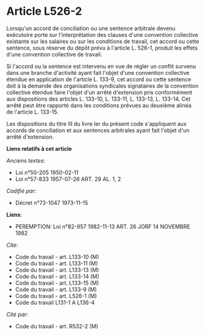 # Article L526-2

Lorsqu'un accord de conciliation ou une sentence arbitrale devenu exécutoire porte sur l'interprétation des clauses d'une
convention collective existante sur les salaires ou sur les conditions de travail, cet accord ou cette sentence, sous réserve
du dépôt prévu à l'article L. 526-1, produit les effets d'une convention collective de travail.

Si l'accord ou la sentence est intervenu en vue de régler un conflit survenu dans une branche d'activité ayant fait l'objet
d'une convention collective étendue en application de l'article L. 133-9, cet accord ou cette sentence doit à la demande des
organisations syndicales signataires de la convention collective étendue faire l'objet d'un arrêté d'extension pris
conformément aux dispositions des articles L. 133-10, L. 133-11, L. 133-13, L. 133-14. Cet arrêté peut être rapporté dans les
conditions prévues au deuxième alinéa de l'article L. 133-15.

Les dispositions du titre III du livre Ier du présent code s'appliquent aux accords de conciliation et aux sentences
arbitrales ayant fait l'objet d'un arrêté d'extension.

**Liens relatifs à cet article**

_Anciens textes_:

  - Loi n°50-205 1950-02-11
  - Loi n°57-833 1957-07-26 ART. 29 AL. 1, 2

_Codifié par_:

  - Décret n°73-1047 1973-11-15

**Liens**:

  - PEREMPTION: Loi n°82-957 1982-11-13 ART. 26 JORF 14 NOVEMBRE 1982

_Cite_:

  - Code du travail - art. L133-10 (M)
  - Code du travail - art. L133-11 (M)
  - Code du travail - art. L133-13 (M)
  - Code du travail - art. L133-14 (M)
  - Code du travail - art. L133-15 (M)
  - Code du travail - art. L133-9 (M)
  - Code du travail - art. L526-1 (M)
  - Code du travail L131-1 A L136-4

_Cité par_:

  - Code du travail - art. R532-2 (M)
